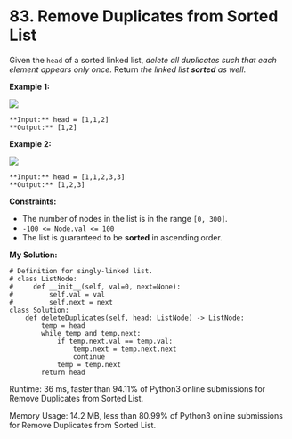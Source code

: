 # 83. Remove Duplicates from Sorted List
Given the  `head`  of a sorted linked list,  _delete all duplicates such that each element appears only once_. Return  _the linked list  **sorted**  as well_.

**Example 1:**

![](https://assets.leetcode.com/uploads/2021/01/04/list1.jpg)
```
**Input:** head = [1,1,2]
**Output:** [1,2]
```
**Example 2:**

![](https://assets.leetcode.com/uploads/2021/01/04/list2.jpg)
```
**Input:** head = [1,1,2,3,3]
**Output:** [1,2,3]
```
**Constraints:**

-   The number of nodes in the list is in the range  `[0, 300]`.
-   `-100 <= Node.val <= 100`
-   The list is guaranteed to be  **sorted**  in ascending order.

**My Solution:**
```python=
# Definition for singly-linked list.
# class ListNode:
#     def __init__(self, val=0, next=None):
#         self.val = val
#         self.next = next
class Solution:
    def deleteDuplicates(self, head: ListNode) -> ListNode:
        temp = head
        while temp and temp.next:
            if temp.next.val == temp.val:
                temp.next = temp.next.next
                continue
            temp = temp.next
        return head
```
Runtime: 36 ms, faster than 94.11% of Python3 online submissions for Remove Duplicates from Sorted List.

Memory Usage: 14.2 MB, less than 80.99% of Python3 online submissions for Remove Duplicates from Sorted List.